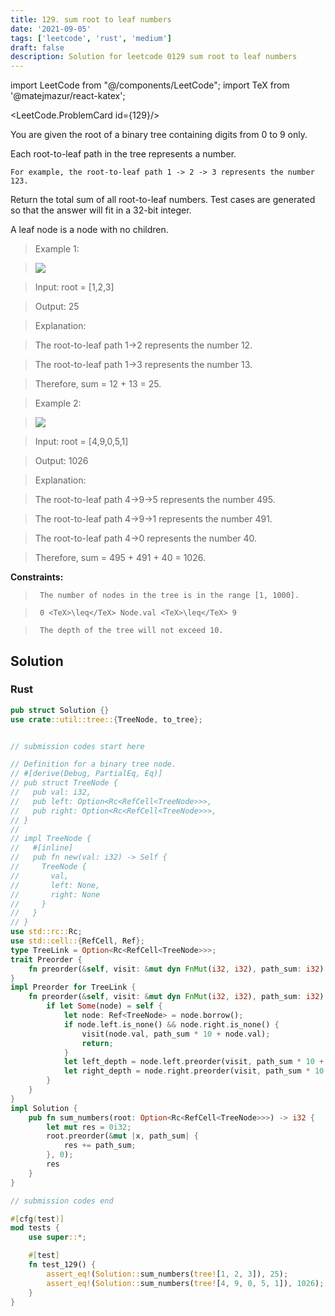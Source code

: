 ```yaml
---
title: 129. sum root to leaf numbers
date: '2021-09-05'
tags: ['leetcode', 'rust', 'medium']
draft: false
description: Solution for leetcode 0129 sum root to leaf numbers
---
```

import LeetCode from "@/components/LeetCode";
import TeX from '@matejmazur/react-katex';

<LeetCode.ProblemCard id={129}/>
 

  You are given the root of a binary tree containing digits from 0 to 9 only.

  Each root-to-leaf path in the tree represents a number.

  

  	For example, the root-to-leaf path 1 -> 2 -> 3 represents the number 123.

  

  Return the total sum of all root-to-leaf numbers. Test cases are generated so that the answer will fit in a 32-bit integer.

  A leaf node is a node with no children.

   

 >   Example 1:

 >   ![](https://assets.leetcode.com/uploads/2021/02/19/num1tree.jpg)

 >   Input: root <TeX>=</TeX> [1,2,3]

 >   Output: 25

 >   Explanation:

 >   The root-to-leaf path 1->2 represents the number 12.

 >   The root-to-leaf path 1->3 represents the number 13.

 >   Therefore, sum <TeX>=</TeX> 12 + 13 <TeX>=</TeX> 25.

  

 >   Example 2:

 >   ![](https://assets.leetcode.com/uploads/2021/02/19/num2tree.jpg)

 >   Input: root <TeX>=</TeX> [4,9,0,5,1]

 >   Output: 1026

 >   Explanation:

 >   The root-to-leaf path 4->9->5 represents the number 495.

 >   The root-to-leaf path 4->9->1 represents the number 491.

 >   The root-to-leaf path 4->0 represents the number 40.

 >   Therefore, sum <TeX>=</TeX> 495 + 491 + 40 <TeX>=</TeX> 1026.

  

   

  **Constraints:**

  

 >   	The number of nodes in the tree is in the range [1, 1000].

 >   	0 <TeX>\leq</TeX> Node.val <TeX>\leq</TeX> 9

 >   	The depth of the tree will not exceed 10.


## Solution
### Rust
```rust
pub struct Solution {}
use crate::util::tree::{TreeNode, to_tree};


// submission codes start here

// Definition for a binary tree node.
// #[derive(Debug, PartialEq, Eq)]
// pub struct TreeNode {
//   pub val: i32,
//   pub left: Option<Rc<RefCell<TreeNode>>>,
//   pub right: Option<Rc<RefCell<TreeNode>>>,
// }
// 
// impl TreeNode {
//   #[inline]
//   pub fn new(val: i32) -> Self {
//     TreeNode {
//       val,
//       left: None,
//       right: None
//     }
//   }
// }
use std::rc::Rc;
use std::cell::{RefCell, Ref};
type TreeLink = Option<Rc<RefCell<TreeNode>>>;
trait Preorder {
    fn preorder(&self, visit: &mut dyn FnMut(i32, i32), path_sum: i32);
}
impl Preorder for TreeLink {
    fn preorder(&self, visit: &mut dyn FnMut(i32, i32), path_sum: i32) {
        if let Some(node) = self {
            let node: Ref<TreeNode> = node.borrow();
            if node.left.is_none() && node.right.is_none() {
                visit(node.val, path_sum * 10 + node.val);
                return;
            }
            let left_depth = node.left.preorder(visit, path_sum * 10 + node.val);
            let right_depth = node.right.preorder(visit, path_sum * 10 + node.val);
        }
    }
}
impl Solution {
    pub fn sum_numbers(root: Option<Rc<RefCell<TreeNode>>>) -> i32 {
        let mut res = 0i32;
        root.preorder(&mut |x, path_sum| {
            res += path_sum;
        }, 0);
        res
    }
}

// submission codes end

#[cfg(test)]
mod tests {
    use super::*;

    #[test]
    fn test_129() {
        assert_eq!(Solution::sum_numbers(tree![1, 2, 3]), 25);
        assert_eq!(Solution::sum_numbers(tree![4, 9, 0, 5, 1]), 1026);
    }
}

```
